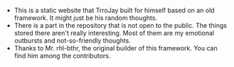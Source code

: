 - This is a static website that TrroJay built for himself based on an old framework. It might just be his random thoughts.
- There is a part in the repository that is not open to the public. The things stored there aren't really interesting. Most of them are my emotional outbursts and not-so-friendly thoughts.
- Thanks to Mr. rhl-bthr, the original builder of this framework. You can find him among the contributors.
